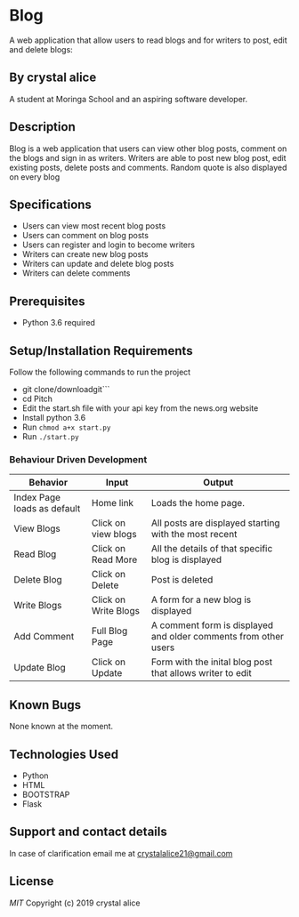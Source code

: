 # Blog
A web application that allow users to read blogs and for writers to post, edit and delete blogs:

## By crystal alice
A student at Moringa School and an aspiring software developer.

## Description
Blog is a web application that users can view other blog posts, comment on the blogs and sign in as writers. Writers are able to post new blog post, edit existing posts, delete posts and comments. Random quote is also displayed on every blog

## Specifications
* Users can view most recent blog posts
* Users can comment on blog posts
* Users can register and login to become writers
* Writers can create new blog posts
* Writers can update and delete blog posts
* Writers can delete comments

## Prerequisites
* Python 3.6 required

## Setup/Installation Requirements
Follow the following commands to run the project
* git clone/downloadgit```
* cd Pitch
* Edit the start.sh file with your api key from the news.org website
* Install python 3.6
* Run ```chmod a+x start.py```
* Run ```./start.py```

### Behaviour Driven Development
| Behavior            | Input                         | Output                        |
| ------------------- | ----------------------------- | ----------------------------- |
| Index Page loads as default | Home link | Loads the home page. |
| View Blogs| Click on view blogs | All posts are displayed starting with the most recent|
| Read Blog | Click on Read More| All the details of that specific blog is displayed|
| Delete Blog | Click on Delete | Post is deleted|
| Write Blogs| Click on Write Blogs| A form for a new blog is displayed|
| Add Comment| Full Blog Page| A comment form is displayed and older comments from other users|
| Update Blog | Click on Update | Form with the inital blog post that allows writer to edit|




## Known Bugs
None known at the moment.

## Technologies Used
* Python
* HTML
* BOOTSTRAP
* Flask

## Support and contact details
In case of clarification email me at crystalalice21@gmail.com

## License
*MIT*
Copyright (c) 2019 crystal alice
